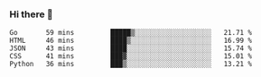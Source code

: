 ### Hi there 👋

<!--
**KLXLjun/KLXLjun** is a ✨ _special_ ✨ repository because its `README.md` (this file) appears on your GitHub profile.

Here are some ideas to get you started:

- 🔭 I’m currently working on ...
- 🌱 I’m currently learning ...
- 👯 I’m looking to collaborate on ...
- 🤔 I’m looking for help with ...
- 💬 Ask me about ...
- 📫 How to reach me: ...
- 😄 Pronouns: ...
- ⚡ Fun fact: ...
-->

<!--START_SECTION:waka-->
```text
Go       59 mins         █████▒░░░░░░░░░░░░░░░░░░░   21.71 % 
HTML     46 mins         ████▒░░░░░░░░░░░░░░░░░░░░   16.99 % 
JSON     43 mins         ████░░░░░░░░░░░░░░░░░░░░░   15.74 % 
CSS      41 mins         ███▓░░░░░░░░░░░░░░░░░░░░░   15.01 % 
Python   36 mins         ███▒░░░░░░░░░░░░░░░░░░░░░   13.21 % 
```
<!--END_SECTION:waka-->
